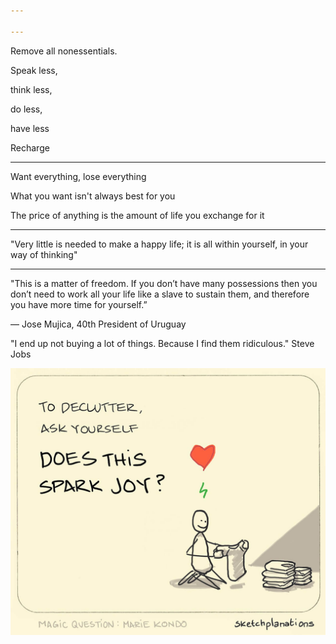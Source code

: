 ```yaml
---

---
```


Remove all nonessentials. 

Speak less, 

think less, 

do less, 

have less 

Recharge

---

Want everything, lose everything 

What you want isn't always best for you 

The price of anything is the amount of life you exchange for it 

---

"Very little is needed to make a happy life; it is all within yourself, in your way of thinking"

---

"This is a matter of freedom. If you don’t have many possessions then you don’t need to work all your life like a slave to sustain them, and therefore you have more time for yourself.”

— Jose Mujica, 40th President of Uruguay

"I end up not buying a lot of things. Because I find them ridiculous." Steve Jobs 

![](/assets/static/img/does-this-spark-joy.jpeg)
